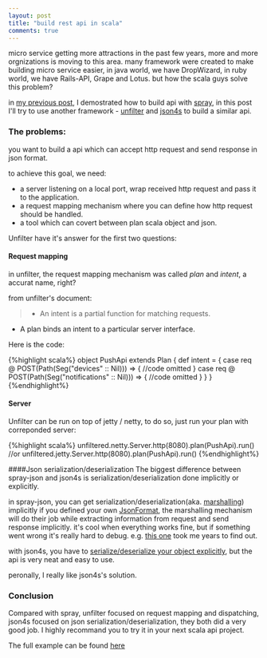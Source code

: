 ```yaml
---
layout: post
title: "build rest api in scala"
comments: true
---
```


micro service getting more attractions in the past few years, more and more orgnizations is moving to this area. many framework were created to make building micro service easier,  in java world, we have DropWizard, in ruby world, we have Rails-API, Grape and Lotus. but how the scala guys solve this problem?

in [my previous post](http://nicholasren.github.io/2014/08/21/spray-based-rest-api.html), I demostrated how to build api with [spray](http://spray.io/), in this post I'll try to use another framework - [unfilter](http://unfiltered.databinder.net/Unfiltered.html) and [json4s](https://github.com/json4s/json4s) to build a similar api.


### The problems:
you want to build a api which can accept http request and send response in json format.


to achieve this goal, we need:
- a server listening on a local port, wrap received http request and pass it to the application.
- a request mapping mechanism where you can define how http request should be handled.
- a tool which can covert between plan scala object and json.


Unfilter have it's answer for the first two questions:

#### Request mapping
in unfilter, the request mapping mechanism was called _plan_ and _intent_, a accurat name, right?

from unfilter's document:

> - An intent is a partial function for matching requests.
- A plan binds an intent to a particular server interface.

Here is the code:

{%highlight scala%}
object PushApi extends Plan {
  def intent = {
    case req @ POST(Path(Seg("devices" :: Nil))) => {
      //code omitted
    }
    case req @ POST(Path(Seg("notifications" :: Nil))) => {
      //code omitted
    }
  }
}
{%endhighlight%}

#### Server
Unfilter can be run on top of jetty / netty, to do so, just run your plan with correponded server:

{%highlight scala%}
unfiltered.netty.Server.http(8080).plan(PushApi).run()
//or
unfiltered.jetty.Server.http(8080).plan(PushApi).run()
{%endhighlight%}

####Json serialization/deserialization
The biggest difference between spray-json and json4s is serialization/deserialization done implicitly or explicitly.

in spray-json, you can get serialization/deserialization(aka. [marshalling](http://spray.io/documentation/1.2.2/spray-httpx/marshalling/)) implicitly if you defined your own [JsonFormat](https://github.com/nicholasren/spray-rest-api/blob/master/src/main/scala/com/example/User.scala#L9),
the marshalling mechanism will do their job while extracting information from request and send response implicitly. it's cool when everything works fine, but if something went wrong it's really hard to debug. e.g. [this one](https://github.com/nicholasren/spray-rest-api/blob/master/src/main/scala/com/example/MyService.scala#L27) took me years to find out.

with json4s, you have to [serialize/deserialize your object explicitly](https://github.com/nicholasren/push-example/blob/master/src/main/scala/com/example/unfilter/repos/DeviceRepository.scala#L19), but the api is very neat and easy to use.

peronally, I really like json4s's solution.


### Conclusion
Compared with spray, unfilter focused on request mapping and dispatching, json4s focused on json serialization/deserialization, they both did a very good job. I highly recommand you to try it in your next scala api project.

The full example can be found [here](https://github.com/nicholasren/push-example/)
